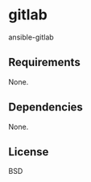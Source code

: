 gitlab
======

ansible-gitlab

Requirements
------------

None.

Dependencies
------------

None.

License
-------

BSD
